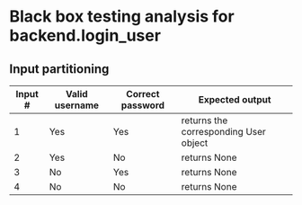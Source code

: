 # Black box testing analysis for backend.login_user

## Input partitioning

| Input # | Valid username | Correct password | Expected output |
| - | - | - | - |
| 1 | Yes | Yes | returns the corresponding User object |
| 2 | Yes | No | returns None |
| 3 | No | Yes | returns None |
| 4 | No | No | returns None |

